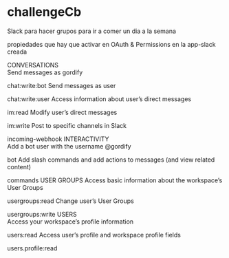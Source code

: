 # challengeCb

Slack para hacer grupos para ir a comer un dia a la semana


propiedades que hay que activar en OAuth & Permissions en la app-slack creada


CONVERSATIONS	
Send messages as gordify

chat:write:bot
Send messages as user

chat:write:user
Access information about user’s direct messages

im:read
Modify user’s direct messages

im:write
Post to specific channels in Slack

incoming-webhook
INTERACTIVITY	
Add a bot user with the username @gordify

bot
Add slash commands and add actions to messages (and view related content)

commands
USER GROUPS	
Access basic information about the workspace’s User Groups

usergroups:read
Change user’s User Groups

usergroups:write
USERS	
Access your workspace’s profile information

users:read
Access user’s profile and workspace profile fields

users.profile:read